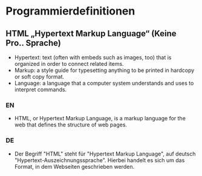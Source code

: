 # Programmierdefinitionen
## HTML „Hypertext Markup Language“ (Keine Pro.. Sprache)
* Hypertext: text (often with embeds such as images, too) that is organized in order to connect related items.
* Markup: a style guide for typesetting anything to be printed in hardcopy or soft copy format.
* Language: a language that a computer system understands and uses to interpret commands.
### EN
* HTML, or Hypertext Markup Language, is a markup language for the web that defines the structure of web pages.
### DE
* Der Begriff "HTML" steht für "Hypertext Markup Language", auf deutsch "Hypertext-Auszeichnungssprache". Hierbei handelt es sich um das Format, in dem Webseiten geschrieben werden.

